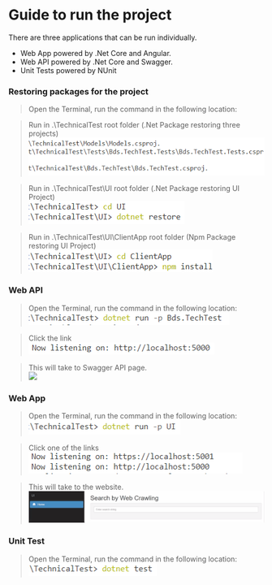 # Guide to run the project

There are three applications that can be run individually. 
* Web App powered by .Net Core and Angular.
* Web API powered by .Net Core and Swagger.
* Unit Tests powered by NUnit

### Restoring packages for the project

> Open the Terminal, run the command in the following location:

> Run in .\TechnicalTest root folder (.Net Package restoring three projects)       
> ![](Images/RestoringThreeProjects.png)

> Run in .\TechnicalTest\UI root folder (.Net Package restoring UI Project)          
> ![](Images/RestoringUIProject.png)

> Run in .\TechnicalTest\UI\ClientApp root folder (Npm Package restoring UI Project)
> ![](Images/RestoringUIwithNpm.png)


### Web API

> Open the Terminal, run the command in the following location:
> ![](Images/RunningTheWebAPI.png)

> Click the link                                                
> ![](Images/GoToTheWebAPI.png)

> This will take to Swagger API page.                           
> ![](ImagesUsingTheWebAPI.gif)

### Web App

> Open the Terminal, run the command in the following location:
> ![](Images/RunningTheUI.png)

> Click one of the links                                       
> ![](Images/GoToTheUI.png)

> This will take to the website.                               
> ![](Images/usingTheUI.gif)

### Unit Test

> Open the Terminal, run the command in the following location:
> ![](Images/RunningTheTest.png)
